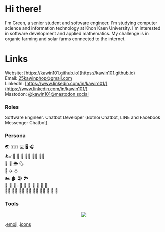 # Hi there!
 I'm Green, a senior student and software engineer. I'm studying computer science and information technology at Khon Kaen University. I'm interested in software development and applied mathematics. My challenge is in organic farming and solar farms connected to the internet.

# Links
Website: [https://kawin101.github.io](https://kawin101.github.io) \
Email: [25kawinphop@gmail.com](25kawinphop@gmail.com) \
LinkedIn: [https://www.linkedin.com/in/kawin101/](https://www.linkedin.com/in/kawin101/) \
Mastodon: [@kawin101@mastodon.social](https://mastodon.social/@kawin101)

### Roles
Software Engineer. Chatbot Developer (Botnoi Chatbot, LINE and Facebook Messenger Chatbot).

### Persona
:earth_asia: :thailand:	:computer:	:desktop_computer:	:headphones:	\
:basketball_man: :basketball:	:diving_mask: :football:	:swimming_man:	:mountain_biking_man:	:man_playing_water_polo:	\
:rainbow:	:ocean:	:sun_behind_rain_cloud:	:last_quarter_moon_with_face:	\
:aerial_tramway:	:airplane:	:anchor:	\
:motorcycle:	:derelict_house:	:beach_umbrella:	:national_park:	\
:tea:	:shrimp:	:rice_ball:	:	:bento:	:curry:	:ramen:	:green_salad:	:sandwich:	:broccoli:	:banana:	\
:merman:	:mage_man:	:technologist:	:man_technologist:	:man_student:	:student:	:handshake:	:call_me_hand:	:japanese_goblin:	

### Tools
<p align="center">
  <a href="https://skillicons.dev">
    <img src="https://skillicons.dev/icons?i=bash,linux,github,bootstrap,py,django,figma,html,js,jquery,nodejs,mongodb,php,mysql,postman" />
  </a>
</p>

.[emoji](https://github.com/ikatyang/emoji-cheat-sheet/blob/master/README.md) .[icons](https://github.com/tandpfun/skill-icons) 
